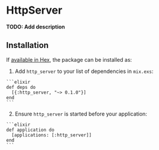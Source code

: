 # HttpServer

**TODO: Add description**

## Installation

If [available in Hex](https://hex.pm/docs/publish), the package can be installed as:

  1. Add `http_server` to your list of dependencies in `mix.exs`:

    ```elixir
    def deps do
      [{:http_server, "~> 0.1.0"}]
    end
    ```

  2. Ensure `http_server` is started before your application:

    ```elixir
    def application do
      [applications: [:http_server]]
    end
    ```

